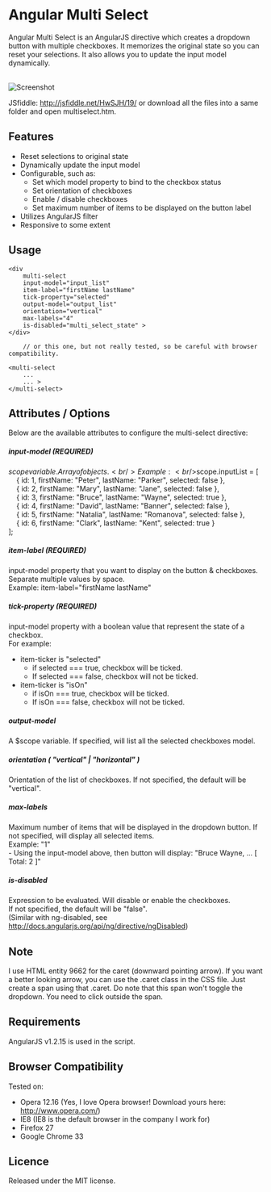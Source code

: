 Angular Multi Select
====================
Angular Multi Select is an AngularJS directive which creates a dropdown button with multiple checkboxes. It memorizes the original state so you can reset your selections. It also allows you to update the input model dynamically.

<br />![Screenshot](https://raw.githubusercontent.com/isteven/angular-multi-select/master/screenshot.jpg)

JSfiddle: http://jsfiddle.net/HwSJH/19/ or download all the files into a same folder and open multiselect.htm.

Features
--
  - Reset selections to original state
  - Dynamically update the input model
  - Configurable, such as:
    - Set which model property to bind to the checkbox status
    - Set orientation of checkboxes
    - Enable / disable checkboxes
    - Set maximum number of items to be displayed on the button label
  - Utilizes AngularJS filter
  - Responsive to some extent
  
Usage
--
    <div
        multi-select 
        input-model="input_list"          
        item-label="firstName lastName" 
        tick-property="selected"  
        output-model="output_list"
        orientation="vertical" 
        max-labels="4"
        is-disabled="multi_select_state" >
    </div>
    
        // or this one, but not really tested, so be careful with browser compatibility.

    <multi-select 
        ...
        ... >
    </multi-select> 

Attributes / Options
--
Below are the available attributes to configure the multi-select directive:

##### input-model (REQUIRED)
$scope variable. Array of objects. 
<br />Example:
<br />$scope.inputList = [    
&nbsp;&nbsp;&nbsp;&nbsp;{ id: 1, firstName: "Peter",    lastName: "Parker",     selected: false },
<br />&nbsp;&nbsp;&nbsp;&nbsp;{ id: 2, firstName: "Mary",     lastName: "Jane",       selected: false },
<br />&nbsp;&nbsp;&nbsp;&nbsp;{ id: 3, firstName: "Bruce",    lastName: "Wayne",      selected: true },
<br />&nbsp;&nbsp;&nbsp;&nbsp;{ id: 4, firstName: "David",    lastName: "Banner",     selected: false },
<br />&nbsp;&nbsp;&nbsp;&nbsp;{ id: 5, firstName: "Natalia",  lastName: "Romanova",   selected: false },
<br />&nbsp;&nbsp;&nbsp;&nbsp;{ id: 6, firstName: "Clark",    lastName: "Kent",       selected: true }      
];    

##### item-label (REQUIRED)
input-model property that you want to display on the button & checkboxes. Separate multiple values by space. 
<br />Example: 
item-label="firstName lastName"          

##### tick-property (REQUIRED)
input-model property with a boolean value that represent the state of a checkbox. 
<br />For example: 
 - item-ticker is "selected"   
    - if selected === true, checkbox will be ticked. 
    - If selected === false, checkbox will not be ticked.
 - item-ticker is "isOn"       
   - if isOn === true, checkbox will be ticked. 
   - If isOn === false, checkbox will not be ticked.

##### output-model
A $scope variable. If specified, will list all the selected checkboxes model.

##### orientation ( "vertical" | "horizontal" )
Orientation of the list of checkboxes. If not specified, the default will be "vertical".

##### max-labels
Maximum number of items that will be displayed in the dropdown button. If not specified, will display all selected items. 
<br />Example: "1"
<br />- Using the input-model above, then button will display: "Bruce Wayne, ... [ Total: 2 ]"

##### is-disabled 
Expression to be evaluated. Will disable or enable the checkboxes. 
<br />If not specified, the default will be "false". 
<br />(Similar with ng-disabled, see http://docs.angularjs.org/api/ng/directive/ngDisabled)

Note
--
I use HTML entity 9662 for the caret (downward pointing arrow). If you want a better looking arrow, you can use the .caret class in the CSS file. Just create a span using that .caret. Do note that this span won't toggle the dropdown. You need to click outside the span.

Requirements
--
AngularJS v1.2.15 is used in the script.

Browser Compatibility
--
Tested on:
- Opera 12.16 (Yes, I love Opera browser! Download yours here: http://www.opera.com/)
- IE8 (IE8 is the default browser in the company I work for)
- Firefox 27
- Google Chrome 33

Licence
--
Released under the MIT license. 
